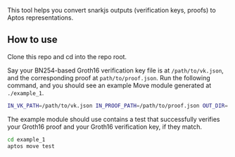 This tool helps you convert snarkjs outputs (verification keys, proofs) to Aptos representations.

## How to use
Clone this repo and cd into the repo root.

Say your BN254-based Groth16 verification key file is at `/path/to/vk.json`, and the corresponding proof at `path/to/proof.json`.
Run the following command, and you should see an example Move module generated at `./example_1`.
```bash
IN_VK_PATH=/path/to/vk.json IN_PROOF_PATH=/path/to/proof.json OUT_DIR=./example_1 cargo run
```

The example module should use contains a test that successfully verifies your Groth16 proof and your Groth16 verification key, if they match.
```bash
cd example_1
aptos move test
```
